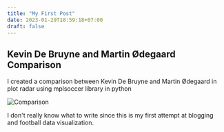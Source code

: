 ```yaml
---
title: "My First Post"
date: 2023-01-29T18:59:18+07:00
draft: false
---
```


## Kevin De Bruyne and Martin Ødegaard Comparison
I created a comparison between Kevin De Bruyne and Martin Ødegaard in plot radar using mplsoccer library in python

![Comparison](/comparison.png 'Comparison')

I don't really know what to write since this is my first attempt at blogging and football data visualization.